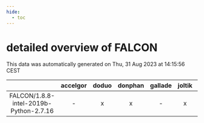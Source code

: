 ```yaml
---
hide:
  - toc
---
```


detailed overview of FALCON
===========================


This data was automatically generated on Thu, 31 Aug 2023 at 14:15:56 CEST  

| |accelgor|doduo|donphan|gallade|joltik|skitty|swalot|victini|
| :---: | :---: | :---: | :---: | :---: | :---: | :---: | :---: | :---: |
|FALCON/1.8.8-intel-2019b-Python-2.7.16|-|x|x|-|x|x|-|x|
